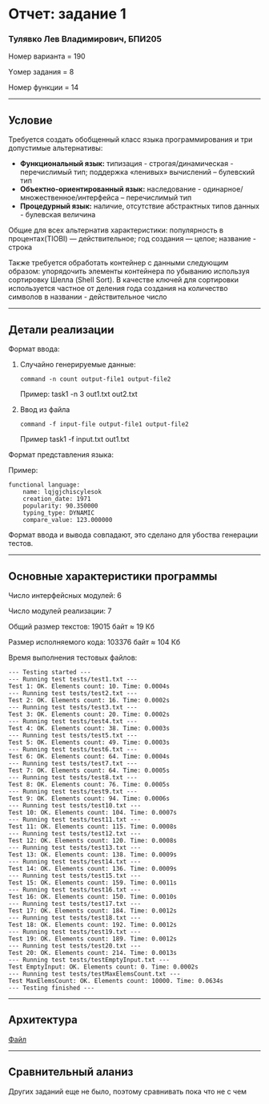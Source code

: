 # Отчет: задание 1
### Тулявко Лев Владимирович, БПИ205
Номер варианта = 190

Yомер задания = 8

Номер функции = 14

---
## Условие
Требуется создать обобщенный класс языка программирования и
три допустимые альтернативы:
* **Функциональный язык:** типизация - строгая/динамическая - 
  перечислимый тип; поддержка «ленивых» вычислений – булевский тип
* **Объектно-ориентированный язык:** наследование - 
  одинарное/множественное/интерфейса – перечислимый тип
* **Процедурный язык:** наличие, отсутствие абстрактных типов данных - 
  булевская величина
  
Общие для всех альтернатив характеристики: популярность в 
процентах(TIOBI) — действительное; год создания — целое; название - строка

Также требуется обработать контейнер с данными следующим образом:
упорядочить элементы контейнера по убыванию используя
сортировку Шелла (Shell Sort). В качестве ключей для сортировки используется
частное от деления года создания на количество символов в
названии - действительное число

---
## Детали реализации

Формат ввода: 
1. Случайно генерируемые данные:
  
   `command -n count output-file1 output-file2`

   Пример: task1 -n 3 out1.txt out2.txt

2. Ввод из файла
  
   `command -f input-file output-file1 output-file2`

   Пример task1 -f input.txt out1.txt

Формат представления языка:

Пример:

    functional language:
        name: lqjgjchiscylesok
        creation_date: 1971
        popularity: 90.350000
        typing_type: DYNAMIC
        compare_value: 123.000000

Формат ввода и вывода совпадают, это сделано для убоства генерации тестов.

---

## Основные характеристики программы
Число интерфейсных модулей: 6

Число модулей реализации: 7

Общий размер текстов: 19015 байт $\approx$ 19 Кб

Размер исполняемого кода: 103376 байт $\approx$ 104 Кб

Время выполнения тестовых файлов: 

```
--- Testing started ---
--- Running test tests/test1.txt ---
Test 1: OK. Elements count: 10. Time: 0.0004s
--- Running test tests/test2.txt ---
Test 2: OK. Elements count: 16. Time: 0.0002s
--- Running test tests/test3.txt ---
Test 3: OK. Elements count: 20. Time: 0.0002s
--- Running test tests/test4.txt ---
Test 4: OK. Elements count: 38. Time: 0.0003s
--- Running test tests/test5.txt ---
Test 5: OK. Elements count: 49. Time: 0.0003s
--- Running test tests/test6.txt ---
Test 6: OK. Elements count: 64. Time: 0.0004s
--- Running test tests/test7.txt ---
Test 7: OK. Elements count: 64. Time: 0.0005s
--- Running test tests/test8.txt ---
Test 8: OK. Elements count: 76. Time: 0.0005s
--- Running test tests/test9.txt ---
Test 9: OK. Elements count: 94. Time: 0.0006s
--- Running test tests/test10.txt ---
Test 10: OK. Elements count: 104. Time: 0.0007s
--- Running test tests/test11.txt ---
Test 11: OK. Elements count: 115. Time: 0.0008s
--- Running test tests/test12.txt ---
Test 12: OK. Elements count: 120. Time: 0.0008s
--- Running test tests/test13.txt ---
Test 13: OK. Elements count: 138. Time: 0.0009s
--- Running test tests/test14.txt ---
Test 14: OK. Elements count: 136. Time: 0.0009s
--- Running test tests/test15.txt ---
Test 15: OK. Elements count: 159. Time: 0.0011s
--- Running test tests/test16.txt ---
Test 16: OK. Elements count: 150. Time: 0.0010s
--- Running test tests/test17.txt ---
Test 17: OK. Elements count: 184. Time: 0.0012s
--- Running test tests/test18.txt ---
Test 18: OK. Elements count: 192. Time: 0.0012s
--- Running test tests/test19.txt ---
Test 19: OK. Elements count: 189. Time: 0.0012s
--- Running test tests/test20.txt ---
Test 20: OK. Elements count: 214. Time: 0.0013s
--- Running test tests/testEmptyInput.txt ---
Test EmptyInput: OK. Elements count: 0. Time: 0.0002s
--- Running test tests/testMaxElemsCount.txt ---
Test MaxElemsCount: OK. Elements count: 10000. Time: 0.0634s
--- Testing finished ---  
```
---
## Архитектура

[Файл](https://github.com/levtul/hse-acs/blob/task1/Описание%20архитектуры.pdf)

---
## Сравнительный аланиз
Других заданий еще не было, поэтому сравнивать пока что не с чем